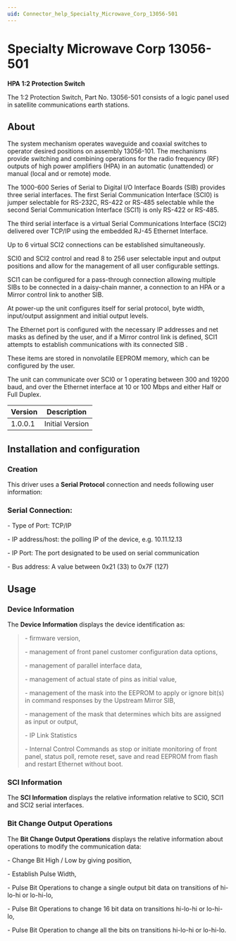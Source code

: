 ```yaml
---
uid: Connector_help_Specialty_Microwave_Corp_13056-501
---
```


# Specialty Microwave Corp 13056-501

**HPA 1:2 Protection Switch**

The 1:2 Protection Switch, Part No. 13056-501 consists of a logic panel used in satellite communications earth stations.

## About

The system mechanism operates waveguide and coaxial switches to operator desired positions on assembly 13056-101. The mechanisms provide switching and combining operations for the radio frequency (RF) outputs of high power amplifiers (HPA) in an automatic (unattended) or manual (local and or remote) mode.

The 1000-600 Series of Serial to Digital I/O Interface Boards (SIB) provides three serial interfaces. The first Serial Communication Interface (SCI0) is jumper selectable for RS-232C, RS-422 or RS-485 selectable while the second Serial Communication Interface (SCI1) is only RS-422 or RS-485.

The third serial interface is a virtual Serial Communications Interface (SCI2) delivered over TCP/IP using the embedded RJ-45 Ethernet Interface.

Up to 6 virtual SCI2 connections can be established simultaneously.

SCI0 and SCI2 control and read 8 to 256 user selectable input and output positions and allow for the management of all user configurable settings.

SCI1 can be configured for a pass-through connection allowing multiple SIBs to be connected in a daisy-chain manner, a connection to an HPA or a Mirror control link to another SIB.

At power-up the unit configures itself for serial protocol, byte width, input/output assignment and initial output levels.

The Ethernet port is configured with the necessary IP addresses and net masks as defined by the user, and if a Mirror control link is defined, SCI1 attempts to establish communications with its connected SIB .

These items are stored in nonvolatile EEPROM memory, which can be configured by the user.

The unit can communicate over SCI0 or 1 operating between 300 and 19200 baud, and over the Ethernet interface at 10 or 100 Mbps and either Half or Full Duplex.

| **Version** | **Description** |
|-------------|-----------------|
| 1.0.0.1     | Initial Version |

## Installation and configuration

### Creation

This driver uses a **Serial Protocol** connection and needs following user information:

### Serial Connection:

\- Type of Port: TCP/IP

\- IP address/host: the polling IP of the device, e.g. 10.11.12.13

\- IP Port: The port designated to be used on serial communication

\- Bus address: A value between 0x21 (33) to 0x7F (127)

## Usage

### Device Information

The **Device Information** displays the device identification as:

> \- firmware version,
>
> \- management of front panel customer configuration data options,
>
> \- management of parallel interface data,
>
> \- management of actual state of pins as initial value,
>
> \- management of the mask into the EEPROM to apply or ignore bit(s) in command responses by the Upstream Mirror SIB,
>
> \- management of the mask that determines which bits are assigned as input or output,
>
> \- IP Link Statistics
>
> \- Internal Control Commands as stop or initiate monitoring of front panel, status poll, remote reset, save and read EEPROM from flash and restart Ethernet without boot.

### SCI Information

The **SCI Information** displays the relative information relative to SCI0, SCI1 and SCI2 serial interfaces.

### Bit Change Output Operations

The **Bit Change Output Operations** displays the relative information about operations to modify the communication data:

\- Change Bit High / Low by giving position,

\- Establish Pulse Width,

\- Pulse Bit Operations to change a single output bit data on transitions of hi-lo-hi or lo-hi-lo,

\- Pulse Bit Operations to change 16 bit data on transitions hi-lo-hi or lo-hi-lo,

\- Pulse Bit Operation to change all the bits on transitions hi-lo-hi or lo-hi-lo.
